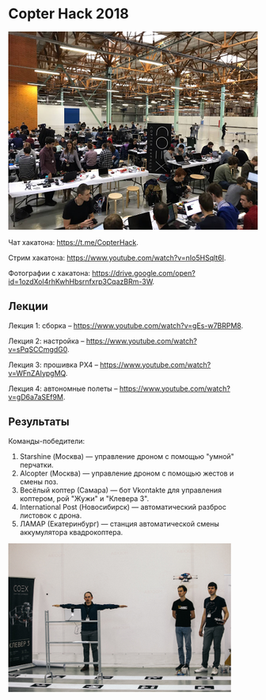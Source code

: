 # Copter Hack 2018

<img src="assets/copterhack18.jpg" height=400px title="Copter Hack 2018">

Чат хакатона: https://t.me/CopterHack.

Стрим хакатона: https://www.youtube.com/watch?v=nIo5HSqlt6I.

Фотографии с хакатона: https://drive.google.com/open?id=1ozdXol4rhKwhHbsrnfxrp3CqazBRm-3W.

## Лекции

Лекция 1: сборка – https://www.youtube.com/watch?v=gEs-w7BRPM8.

Лекция 2: настройка – https://www.youtube.com/watch?v=sPqSCCmgdG0.

Лекция 3: прошивка PX4 – https://www.youtube.com/watch?v=WFnZAIypgMQ.

Лекция 4: автономные полеты – https://www.youtube.com/watch?v=gD6a7aSEf9M.

## Результаты

Команды-победители:

1. Starshine (Москва) — управление дроном с помощью "умной" перчатки.
2. Alcopter (Москва) — управление дроном с помощью жестов и смены поз.
3. Весёлый коптер (Самара) — бот Vkontakte для управления коптером, рой "Жужи" и "Клевера 3".
4. International Post (Новосибирск) — автоматический разброс листовок с дрона.
5. ЛАМАР (Екатеринбург) — станция автоматической смены аккумулятора квадрокоптера.

<img src="assets/alcopter.jpg" title="Команда Alcopter" height=300px>
